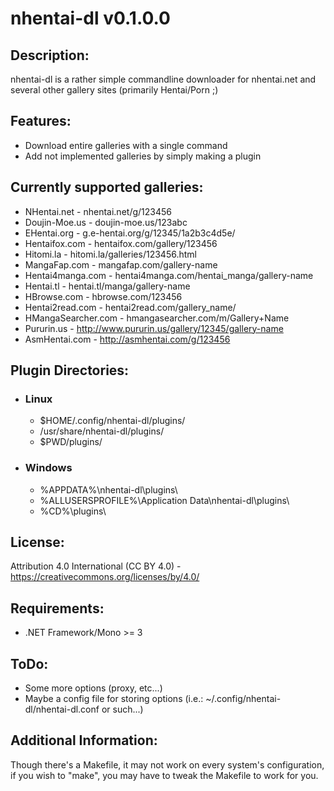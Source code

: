 # nhentai-dl v0.1.0.0 #

## Description: ##

nhentai-dl is a rather simple commandline downloader for nhentai.net and several other gallery sites (primarily Hentai/Porn ;)

## Features: ##
* Download entire galleries with a single command
* Add not implemented galleries by simply making a plugin

## Currently supported galleries: ##
* NHentai.net - nhentai.net/g/123456
* Doujin-Moe.us - doujin-moe.us/123abc
* EHentai.org - g.e-hentai.org/g/12345/1a2b3c4d5e/
* Hentaifox.com - hentaifox.com/gallery/123456
* Hitomi.la - hitomi.la/galleries/123456.html
* MangaFap.com - mangafap.com/gallery-name
* Hentai4manga.com - hentai4manga.com/hentai_manga/gallery-name
* Hentai.tl - hentai.tl/manga/gallery-name
* HBrowse.com - hbrowse.com/123456
* Hentai2read.com - hentai2read.com/gallery_name/
* HMangaSearcher.com - hmangasearcher.com/m/Gallery+Name
* Pururin.us - http://www.pururin.us/gallery/12345/gallery-name
* AsmHentai.com - http://asmhentai.com/g/123456

## Plugin Directories: ##
* ### Linux ###
    * $HOME/.config/nhentai-dl/plugins/
    * /usr/share/nhentai-dl/plugins/
    * $PWD/plugins/

* ### Windows ###
    * %APPDATA%\nhentai-dl\plugins\
    * %ALLUSERSPROFILE%\Application Data\nhentai-dl\plugins\
    * %CD%\plugins\

## License: ##
Attribution 4.0 International (CC BY 4.0) - https://creativecommons.org/licenses/by/4.0/

## Requirements: ##
* .NET Framework/Mono >= 3

## ToDo: ##
* Some more options (proxy, etc...)
* Maybe a config file for storing options (i.e.: ~/.config/nhentai-dl/nhentai-dl.conf or such...)

## Additional Information: ##
Though there's a Makefile, it may not work on every system's configuration, if you wish to "make", you may have to tweak the Makefile to work for you.

